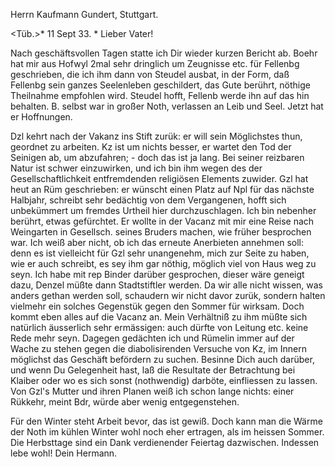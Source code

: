 Herrn Kaufmann Gundert, Stuttgart.

 <Tüb.>* 11 Sept 33. <Mittwoch>*
Lieber Vater!

Nach geschäftsvollen Tagen statte ich Dir wieder kurzen Bericht ab. Boehr hat mir aus Hofwyl 2mal sehr dringlich um Zeugnisse etc. für Fellenbg geschrieben, die ich ihm dann von Steudel ausbat, in der Form, daß Fellenbg sein ganzes Seelenleben geschildert, das Gute berührt, nöthige Theilnahme empfohlen wird. Steudel hofft, Fellenb werde ihn auf das hin behalten. B. selbst war in großer Noth, verlassen an Leib und Seel. Jetzt hat er Hoffnungen.

Dzl kehrt nach der Vakanz ins Stift zurük: er will sein Möglichstes thun, geordnet zu arbeiten. Kz ist um nichts besser, er wartet den Tod der Seinigen ab, um abzufahren; - doch das ist ja lang. Bei seiner reizbaren Natur ist schwer einzuwirken, und ich bin ihm wegen des der Gesellschaftlichkeit entfremdenden religiösen Elements zuwider. Gzl hat heut an Rüm geschrieben: er wünscht einen Platz auf Npl für das nächste Halbjahr, schreibt sehr bedächtig von dem Vergangenen, hofft sich unbekümmert um fremdes Urtheil hier durchzuschlagen. Ich bin nebenher berührt, etwas gefürchtet. Er wollte in der Vacanz mit mir eine Reise nach Weingarten in Gesellsch. seines Bruders machen, wie früher besprochen war. Ich weiß aber nicht, ob ich das erneute Anerbieten annehmen soll: denn es ist vielleicht für Gzl sehr unangenehm, mich zur Seite zu haben, wie er auch schreibt, es sey ihm gar nöthig, möglich viel von Haus weg zu seyn. Ich habe mit rep Binder darüber gesprochen, dieser wäre geneigt dazu, Denzel müßte dann Stadtstiftler werden. Da wir alle nicht wissen, was anders gethan werden soll, schaudern wir nicht davor zurük, sondern halten vielmehr ein solches Gegenstük gegen den Sommer für wirksam. Doch kommt eben alles auf die Vacanz an. Mein Verhältniß zu ihm müßte sich natürlich äusserlich sehr ermässigen: auch dürfte von Leitung etc. keine Rede mehr seyn. Dagegen gedächten ich und Rümelin immer auf der Wache zu stehen gegen die diabolisirenden Versuche von Kz, im Innern möglichst das Geschäft befördern zu suchen. Besinne Dich auch darüber, und wenn Du Gelegenheit hast, laß die Resultate der Betrachtung bei Klaiber oder wo es sich sonst (nothwendig) darböte, einfliessen zu lassen. Von Gzl's Mutter und ihren Planen weiß ich schon lange nichts: einer Rükkehr, meint Bdr, würde aber wenig entgegenstehen.

Für den Winter steht Arbeit bevor, das ist gewiß. Doch kann man die Wärme der Noth im kühlen Winter wohl noch eher ertragen, als im heissen Sommer. Die Herbsttage sind ein Dank verdienender Feiertag dazwischen. 
Indessen lebe wohl!
 Dein Hermann.
